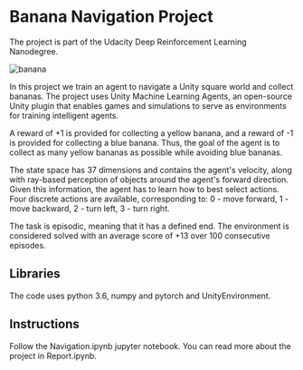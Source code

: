 # Banana Navigation Project
The project is part of the Udacity Deep Reinforcement Learning Nanodegree.

![banana](banana.gif)

In this project we train an agent to navigate a Unity square world and collect bananas. The project uses Unity Machine Learning Agents, an open-source Unity plugin that enables games and simulations to serve as environments for training intelligent agents.

A reward of +1 is provided for collecting a yellow banana, and a reward of -1 is provided for collecting a blue banana. Thus, the goal of the agent is to collect as many yellow bananas as possible while avoiding blue bananas.

The state space has 37 dimensions and contains the agent's velocity, along with ray-based perception of objects around the agent's forward direction.
Given this information, the agent has to learn how to best select actions. Four discrete actions are available, corresponding to: 0 - move forward, 1 - move backward, 2 - turn left, 3 - turn right.  

The task is episodic, meaning that it has a defined end. The environment is considered solved with an average score of +13 over 100 consecutive episodes.

## Libraries
The code uses python 3.6, numpy and pytorch and UnityEnvironment.

## Instructions
Follow the Navigation.ipynb jupyter notebook. You can read more about the project in  Report.ipynb.
